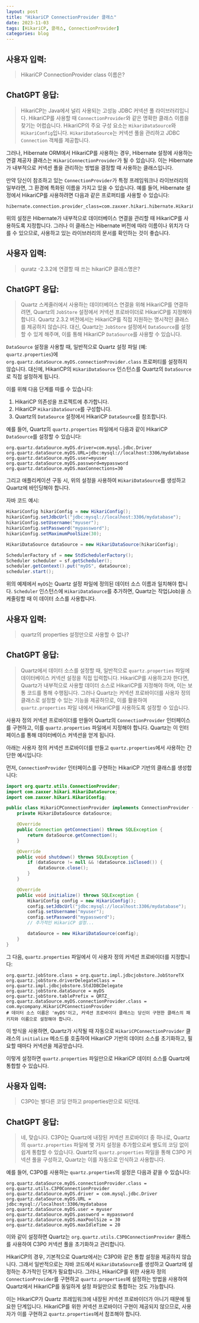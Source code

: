 ```yaml
---
layout: post
title: "HikariCP ConnectionProvider 클래스"
date: 2023-11-03
tags: [HikariCP, 클래스, ConnectionProvider]
categories: blog
---
```


## 사용자 입력:
> HikariCP ConnectionProvider class 이름은?

## ChatGPT 응답:
> HikariCP는 Java에서 널리 사용되는 고성능 JDBC 커넥션 풀 라이브러리입니다. HikariCP를 사용할 때 `ConnectionProvider`와 같은 명확한 클래스 이름을 찾기는 어렵습니다. HikariCP의 주요 구성 요소는 `HikariDataSource`와 `HikariConfig`입니다. `HikariDataSource`는 커넥션 풀을 관리하고 JDBC `Connection` 객체를 제공합니다.

그러나, Hibernate ORM에서 HikariCP를 사용하는 경우, Hibernate 설정에 사용하는 연결 제공자 클래스는 `HikariConnectionProvider`가 될 수 있습니다. 이는 Hibernate가 내부적으로 커넥션 풀을 관리하는 방법을 결정할 때 사용하는 클래스입니다.

만약 당신이 참조하고 있는 `ConnectionProvider`가 특정 프레임워크나 라이브러리의 일부라면, 그 환경에 특화된 이름을 가지고 있을 수 있습니다. 예를 들어, Hibernate 설정에서 HikariCP를 사용하려면 다음과 같은 프로퍼티를 사용할 수 있습니다:

```properties
hibernate.connection.provider_class=com.zaxxer.hikari.hibernate.HikariConnectionProvider
```

위의 설정은 Hibernate가 내부적으로 데이터베이스 연결을 관리할 때 HikariCP를 사용하도록 지정합니다. 그러나 이 클래스는 Hibernate 버전에 따라 이름이나 위치가 다를 수 있으므로, 사용하고 있는 라이브러리의 문서를 확인하는 것이 좋습니다.

## 사용자 입력:
> quratz -2.3.2에 연결할 때 쓰는 hikariCP 클래스명은?

## ChatGPT 응답:
> Quartz 스케줄러에서 사용하는 데이터베이스 연결을 위해 HikariCP를 연결하려면, Quartz의 `JobStore` 설정에서 커넥션 프로바이더로 HikariCP를 지정해야 합니다. Quartz 2.3.2 버전에서는 HikariCP를 직접 지원하는 명시적인 클래스를 제공하지 않습니다. 대신, Quartz는 `JobStore` 설정에서 `DataSource`를 설정할 수 있게 해주며, 이를 통해 HikariCP `DataSource`를 사용할 수 있습니다.

`DataSource` 설정을 사용할 때, 일반적으로 Quartz 설정 파일 (예: `quartz.properties`)에 `org.quartz.dataSource.myDS.connectionProvider.class` 프로퍼티를 설정하지 않습니다. 대신에, HikariCP의 `HikariDataSource` 인스턴스를 Quartz의 `DataSource`로 직접 설정하게 됩니다.

이를 위해 다음 단계를 따를 수 있습니다:

1. HikariCP 의존성을 프로젝트에 추가합니다.
2. HikariCP `HikariDataSource`를 구성합니다.
3. Quartz의 `DataSource` 설정에서 HikariCP `DataSource`를 참조합니다.

예를 들어, Quartz의 `quartz.properties` 파일에서 다음과 같이 HikariCP `DataSource`를 설정할 수 있습니다:

```properties
org.quartz.dataSource.myDS.driver=com.mysql.jdbc.Driver
org.quartz.dataSource.myDS.URL=jdbc:mysql://localhost:3306/mydatabase
org.quartz.dataSource.myDS.user=myuser
org.quartz.dataSource.myDS.password=mypassword
org.quartz.dataSource.myDS.maxConnections=30
```

그리고 애플리케이션 구동 시, 위의 설정을 사용하여 `HikariDataSource`를 생성하고 Quartz에 바인딩해야 합니다.

자바 코드 예시:

```java
HikariConfig hikariConfig = new HikariConfig();
hikariConfig.setJdbcUrl("jdbc:mysql://localhost:3306/mydatabase");
hikariConfig.setUsername("myuser");
hikariConfig.setPassword("mypassword");
hikariConfig.setMaximumPoolSize(30);

HikariDataSource dataSource = new HikariDataSource(hikariConfig);

SchedulerFactory sf = new StdSchedulerFactory();
Scheduler scheduler = sf.getScheduler();
scheduler.getContext().put("myDS", dataSource);
scheduler.start();
```

위의 예제에서 `myDS`는 Quartz 설정 파일에 정의된 데이터 소스 이름과 일치해야 합니다. `Scheduler` 인스턴스에 `HikariDataSource`를 추가하면, Quartz는 작업(Job)을 스케줄링할 때 이 데이터 소스를 사용합니다.

## 사용자 입력:
> quartz의  properties 설정만으로 사용할 수 없나?

## ChatGPT 응답:
> Quartz에서 데이터 소스를 설정할 때, 일반적으로 `quartz.properties` 파일에 데이터베이스 커넥션 설정을 직접 입력합니다. HikariCP를 사용하고자 한다면, Quartz가 내부적으로 사용할 데이터 소스로 HikariCP를 지정해야 하며, 이는 보통 코드를 통해 수행됩니다. 그러나 Quartz는 커넥션 프로바이더를 사용자 정의 클래스로 설정할 수 있는 기능을 제공하므로, 이를 활용하여 `quartz.properties` 파일 내에서 HikariCP를 사용하도록 설정할 수 있습니다.

사용자 정의 커넥션 프로바이더를 만들어 Quartz의 `ConnectionProvider` 인터페이스를 구현하고, 이를 `quartz.properties` 파일에서 지정해야 합니다. Quartz는 이 인터페이스를 통해 데이터베이스 커넥션을 얻게 됩니다.

아래는 사용자 정의 커넥션 프로바이더를 만들고 `quartz.properties`에서 사용하는 간단한 예시입니다:

먼저, `ConnectionProvider` 인터페이스를 구현하는 HikariCP 기반의 클래스를 생성합니다:

```java
import org.quartz.utils.ConnectionProvider;
import com.zaxxer.hikari.HikariDataSource;
import com.zaxxer.hikari.HikariConfig;

public class HikariCPConnectionProvider implements ConnectionProvider {
    private HikariDataSource dataSource;

    @Override
    public Connection getConnection() throws SQLException {
        return dataSource.getConnection();
    }

    @Override
    public void shutdown() throws SQLException {
        if (dataSource != null && !dataSource.isClosed()) {
            dataSource.close();
        }
    }

    @Override
    public void initialize() throws SQLException {
        HikariConfig config = new HikariConfig();
        config.setJdbcUrl("jdbc:mysql://localhost:3306/mydatabase");
        config.setUsername("myuser");
        config.setPassword("mypassword");
        // 추가적인 HikariCP 설정...

        dataSource = new HikariDataSource(config);
    }
}
```

그 다음, `quartz.properties` 파일에서 이 사용자 정의 커넥션 프로바이더를 지정합니다:

```properties
org.quartz.jobStore.class = org.quartz.impl.jdbcjobstore.JobStoreTX
org.quartz.jobStore.driverDelegateClass = org.quartz.impl.jdbcjobstore.StdJDBCDelegate
org.quartz.jobStore.dataSource = myDS
org.quartz.jobStore.tablePrefix = QRTZ_
org.quartz.dataSource.myDS.connectionProvider.class = com.mycompany.HikariCPConnectionProvider
# 데이터 소스 이름은 'myDS'이고, 커넥션 프로바이더 클래스는 당신이 구현한 클래스의 패키지와 이름으로 설정해야 합니다.
```

이 방식을 사용하면, Quartz가 시작될 때 자동으로 `HikariCPConnectionProvider` 클래스의 `initialize` 메소드를 호출하여 HikariCP 기반의 데이터 소스를 초기화하고, 필요할 때마다 커넥션을 제공받습니다.

이렇게 설정하면 `quartz.properties` 파일만으로 HikariCP 데이터 소스를 Quartz에 통합할 수 있습니다.

## 사용자 입력:
> C3P0는 별다른 코딩 안하고 properties만으로 되던데.

## ChatGPT 응답:
> 네, 맞습니다. C3P0는 Quartz에 내장된 커넥션 프로바이더 중 하나로, Quartz의 `quartz.properties` 파일에 몇 가지 설정을 추가함으로써 별도의 코딩 없이 쉽게 통합할 수 있습니다. Quartz의 `quartz.properties` 파일을 통해 C3P0 커넥션 풀을 구성하고, Quartz는 이를 자동으로 인식하고 사용합니다.

예를 들어, C3P0를 사용하는 `quartz.properties`의 설정은 다음과 같을 수 있습니다:

```properties
org.quartz.dataSource.myDS.connectionProvider.class = org.quartz.utils.C3P0ConnectionProvider
org.quartz.dataSource.myDS.driver = com.mysql.jdbc.Driver
org.quartz.dataSource.myDS.URL = jdbc:mysql://localhost:3306/mydatabase
org.quartz.dataSource.myDS.user = myuser
org.quartz.dataSource.myDS.password = mypassword
org.quartz.dataSource.myDS.maxPoolSize = 30
org.quartz.dataSource.myDS.maxIdleTime = 20
```

이와 같이 설정하면 Quartz는 `org.quartz.utils.C3P0ConnectionProvider` 클래스를 사용하여 C3P0 커넥션 풀을 초기화하고 관리합니다.

HikariCP의 경우, 기본적으로 Quartz에서는 C3P0와 같은 통합 설정을 제공하지 않습니다. 그래서 일반적으로는 자바 코드에서 `HikariDataSource`를 생성하고 Quartz에 설정하는 추가적인 단계가 필요합니다. 그러나, HikariCP를 위한 사용자 정의 `ConnectionProvider`를 구현하고 `quartz.properties`에 설정하는 방법을 사용하여 Quartz에서 HikariCP를 동일하게 설정 파일만으로 통합하는 것도 가능합니다.

이는 HikariCP가 Quartz 프레임워크에 내장된 커넥션 프로바이더가 아니기 때문에 필요한 단계입니다. HikariCP를 위한 커넥션 프로바이더 구현이 제공되지 않으므로, 사용자가 이를 구현하고 `quartz.properties`에서 참조해야 합니다.

